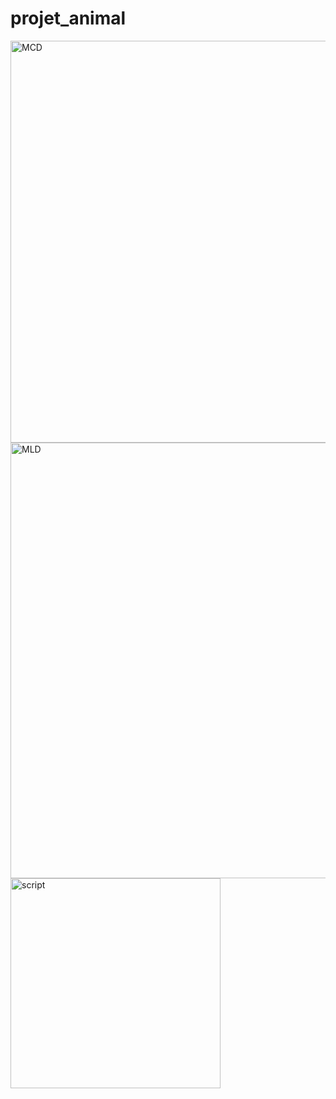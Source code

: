 # projet_animal

<img width="643" alt="MCD" src="https://user-images.githubusercontent.com/90192914/154961686-029510f6-18dc-4fd8-987f-c9dec05e00c6.PNG">
<img width="697" alt="MLD" src="https://user-images.githubusercontent.com/90192914/154961726-1661f6a7-7d5b-4598-bb7b-d7afc988c8ff.PNG">
<img width="336" alt="script" src="https://user-images.githubusercontent.com/90192914/154961761-d6885b12-b9fe-4195-9b28-ade58c0832d8.PNG">

